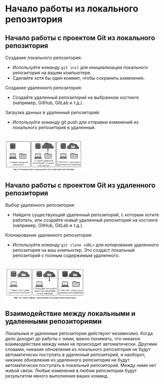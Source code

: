 # Начало работы из локального репозитория  

## Начало работы с проектом Git из локального репозитория  

Создание локального репозитория:  
* Используйте команду ```git init``` для инициализации локального репозитория на вашем компьютере.   
* Сделайте хотя бы один коммит, чтобы сохранить изменения.  
  
Создание удаленного репозитория:   
* Создайте удаленный репозиторий на выбранном хостинге (например, GitHub, GitLab и т.д.).
   
Загрузка данных в удаленный репозиторий:    
* Используйте команду git push для отправки изменений из локального репозитория в удаленный.  
<br>  

<img src="resources/images/d_29.png" alt="Описание изображения" style="width: 50%;" />   
<br>

## Начало работы с проектом Git из удаленного репозитория  

Выбор удаленного репозитория:  
* Найдите существующий удаленный репозиторий, с которым хотите работать, или создайте новый удаленный репозиторий на хостинге (например, GitHub, GitLab и т.д.).
  
Клонирование удаленного репозитория:  
* Используйте команду ```git clone <URL>``` для копирования удаленного репозитория на ваш компьютер. Это создаст локальный репозиторий с полным содержимым удаленного.   
<br>  

<img src="resources/images/d_30.png" alt="Описание изображения" style="width: 50%;" />   
<br>

## Взаимодействие между локальными и удаленными репозиториями 

Локальные и удаленные репозитории действуют независимо. Когда дело доходит до работы с ними, важно понимать, что никакое взаимодействие между ними не происходит автоматически. Другими словами, никакие обновления из локального репозитория не будут автоматически поступать в удаленный репозиторий, и наоборот, никакие обновления из удаленного репозитория не будут автоматически поступать в локальный репозиторий. Между ними нет живой связи. Любые изменения в любом репозитории будут результатом явного выполнения ваших команд.   


